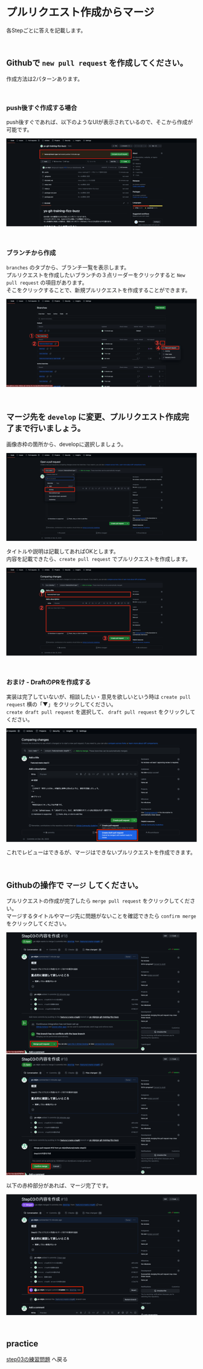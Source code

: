 # プルリクエスト作成からマージ

各Stepごとに答えを記載します。

<br>

## Githubで `new pull request` を作成してください。

作成方法は2パターンあります。

<br>

### push後すぐ作成する場合

push後すぐであれば、以下のようなUIが表示されているので、そこから作成が可能です。

![プルリクエスト作成01](/public/images/training/step03/answer-step03-01.png)

<br>

### ブランチから作成

`branches` のタブから、ブランチ一覧を表示します。  
プルリクエストを作成したいブランチの３点リーダーをクリックすると `New pull request` の項目があります。  
そこをクリックすることで、新規プルリクエストを作成することができます。

![プルリクエスト作成02](/public/images/training/step03/answer-step03-02.png)

<br>

## マージ先を `develop` に変更、プルリクエスト作成完了まで行いましょう。

画像赤枠の箇所から、developに選択しましょう。

![ブランチ変更](/public/images/training/step03/answer-step03-03.png)

タイトルや説明は記載してあればOKとします。  
内容を記載できたら、`create pull request` でプルリクエストを作成します。

![プルリクエスト作成](/public/images/training/step03/answer-step03-04.png)

<br>

### おまけ - DraftのPRを作成する

実装は完了していないが、相談したい・意見を欲しいという時は `create pull request` 横の「▼」をクリックしてください。  
`create draft pull request` を選択して、 `draft pull request` をクリックしてください。

![DraftPRを作成](/public/images/training/step03/answer-step03-04-01.png)

これでレビューはできるが、マージはできないプルリクエストを作成できます。

<br>

## Githubの操作で `マージ` してください。

プルリクエストの作成が完了したら `merge pull request` をクリックしてください。  
マージするタイトルやマージ先に問題がないことを確認できたら `confirm merge` をクリックしてください。

![merge pull request](/public/images/training/step03/answer-step03-05.png)
![merge pull request](/public/images/training/step03/answer-step03-06.png)

以下の赤枠部分があれば、マージ完了です。

![merge pull request](/public/images/training/step03/answer-step03-07.png)

<br>

## practice

[step03の練習問題](../../practice/step03/index.md) へ戻る

